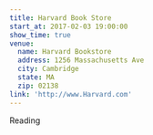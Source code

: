 ```yaml
---
title: Harvard Book Store
start_at: 2017-02-03 19:00:00
show_time: true
venue:
  name: Harvard Bookstore
  address: 1256 Massachusetts Ave
  city: Cambridge
  state: MA
  zip: 02138
link: 'http://www.Harvard.com'
---
```


Reading
